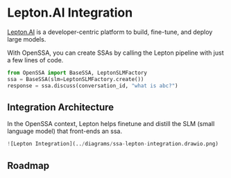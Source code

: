 # Lepton.AI Integration

[Lepton.AI](https://lepton.ai) is a developer-centric platform to build, fine-tune, and deploy large models.

With OpenSSA, you can create SSAs by calling the Lepton pipeline with just a few lines of code.

```python
from OpenSSA import BaseSSA, LeptonSLMFactory
ssa = BaseSSA(slm=LeptonSLMFactory.create())
response = ssa.discuss(conversation_id, "what is abc?")
```

## Integration Architecture

In the OpenSSA context, Lepton helps finetune and distill the SLM (small language model) that front-ends an ssa.

```python
![Lepton Integration](../diagrams/ssa-lepton-integration.drawio.png)
```

## Roadmap
